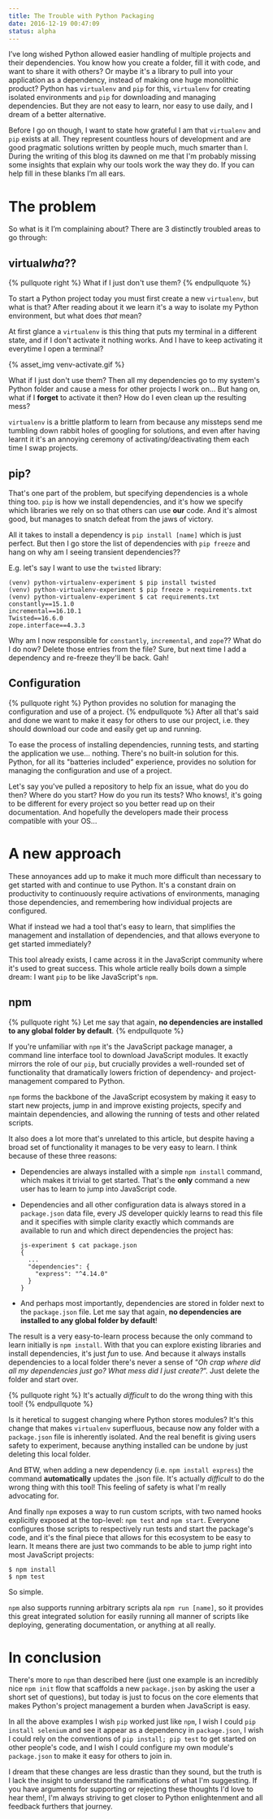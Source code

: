 ```yaml
---
title: The Trouble with Python Packaging
date: 2016-12-19 00:47:09
status: alpha
---
```

I’ve long wished Python allowed easier handling of multiple projects and their dependencies.
You know how you create a folder, fill it with code, and want to share it with others?
Or maybe it's a library to pull into your application as a dependency,
instead of making one huge monolithic product?
Python has `virtualenv` and `pip` for this,
`virtualenv` for creating isolated environments
and `pip` for downloading and managing dependencies.
But they are not easy to learn, nor easy to use daily,
and I dream of a better alternative.

<!-- more -->

Before I go on though,
I want to state how grateful I am that `virtualenv` and `pip` exists at all.
They represent countless hours of development
and are good pragmatic solutions written by people much, much smarter than I.
During the writing of this blog its dawned on me that I'm probably missing some insights
that explain why our tools work the way they do.
If you can help fill in these blanks I’m all ears.

# The problem

So what is it I’m complaining about?
There are 3 distinctly troubled areas to go through:

## virtual*wha*??
{% pullquote right %}
What if I just don't use them?
{% endpullquote %}

To start a Python project today you must first create a new `virtualenv`, but what is that?
After reading about it we learn it's a way to isolate my Python environment,
but what does *that* mean?

At first glance a `virtualenv` is this thing that puts my terminal in a different state,
and if I don't activate it nothing works.
And I have to keep activating it everytime I open a terminal?

{% asset_img venv-activate.gif %}

What if I just don't use them?
Then all my dependencies go to my system's Python folder
and cause a mess for other projects I work on...
But hang on, what if I **forget** to activate it then? How do I even clean up the resulting mess?

`virtualenv` is a brittle platform to learn from
because any missteps send me tumbling down rabbit holes of googling for solutions,
and even after having learnt it it's an annoying ceremony of activating/deactivating them each time I swap projects.

## pip?
That's one part of the problem, but specifying dependencies is a whole thing too.
`pip` is how we install dependencies,
and it's how we specify which libraries we rely on so that others can use **our** code.
And it's almost good, but manages to snatch defeat from the jaws of victory.

All it takes to install a dependency is `pip install [name]` which is just perfect.
But then I go store the list of dependencies with `pip freeze`
and hang on why am I seeing transient dependencies??

E.g. let's say I want to use the `twisted` library:
```
(venv) python-virtualenv-experiment $ pip install twisted
(venv) python-virtualenv-experiment $ pip freeze > requirements.txt
(venv) python-virtualenv-experiment $ cat requirements.txt
constantly==15.1.0
incremental==16.10.1
Twisted==16.6.0
zope.interface==4.3.3
```
Why am I now responsible for `constantly`, `incremental`, and `zope`??
What do I do now? Delete those entries from the file?
Sure, but next time I add a dependency and re-freeze they'll be back. Gah!

## Configuration
{% pullquote right %}
Python provides no solution for managing the configuration and use of a project.
{% endpullquote %}
After all that's said and done
we want to make it easy for others to use our project,
i.e. they should download our code and easily get up and running.

To ease the process of installing dependencies,
running tests,
and starting the application we use... nothing.
There's no built-in solution for this.
Python, for all its "batteries included” experience,
provides no solution for managing the configuration and use of a project.

Let's say you've pulled a repository to help fix an issue,
what do you do then? Where do you start? How do you run its tests?
Who knows!, it's going to be different for every project so you better read up on their documentation.
And hopefully the developers made their process compatible with your OS...

# A new approach
These annoyances add up to make it much more difficult than necessary
to get started with and continue to use Python.
It's a constant drain on productivity to continuously require activations of environments,
managing those dependencies,
and remembering how individual projects are configured.

What if instead we had a tool that's easy to learn,
that simplifies the management and installation of dependencies,
and that allows everyone to get started immediately?

This tool already exists,
I came across it in the JavaScript community where it's used to great success.
This whole article really boils down a simple dream: I want `pip` to be like JavaScript's `npm`.

## npm
{% pullquote right %}
Let me say that again, **no dependencies are installed to any global folder by default**.
{% endpullquote %}

If you're unfamiliar with `npm` it's the JavaScript package manager,
a command line interface tool to download JavaScript modules.
It exactly mirrors the role of our `pip`,
but crucially provides a well-rounded set of functionality
that dramatically lowers friction of dependency- and project-management compared to Python.

`npm` forms the backbone of the JavaScript ecosystem by making it easy to start new projects,
jump in and improve existing projects,
specify and maintain dependencies, and allowing the running of tests and other related scripts.

It also does a lot more that's unrelated to this article,
but despite having a broad set of functionality it manages to be very easy to learn.
I think because of these three reasons:

* Dependencies are always installed with a simple `npm install` command,
  which makes it trivial to get started.
  That's the **only** command a new user has to learn to jump into JavaScript code.

* Dependencies and all other configuration data is always stored in a `package.json` data file,
  every JS developer quickly learns to read this file
  and it specifies with simple clarity exactly which commands are available to run
  and which direct dependencies the project has:
  ```
  js-experiment $ cat package.json
  {
    ...
    "dependencies": {
      "express": "^4.14.0"
    }
  }
  ```
* And perhaps most importantly,
  dependencies are stored in folder next to the `package.json` file.
  Let me say that again, **no dependencies are installed to any global folder by default**!

The result is a very easy-to-learn process
because the only command to learn initially is `npm install`.
With that you can explore existing libraries and install dependencies, it's just *fun* to use.
And because it always installs dependencies to a local folder
there's never a sense of “*Oh crap where did all my dependencies just go? What mess did I just create?*”.
Just delete the folder and start over.

{% pullquote right %}
It's actually *difficult* to do the wrong thing with this tool!
{% endpullquote %}

Is it heretical to suggest changing where Python stores modules?
It's this change that makes `virtualenv` superfluous,
because now any folder with a `package.json` file is inherently isolated.
And the real benefit is giving users safety to experiment,
because anything installed can be undone by just deleting this local folder.

And BTW, when adding a new dependency (i.e. `npm install express`) the command **automatically** updates the .json file.
It's actually *difficult* to do the wrong thing with this tool!
This feeling of safety is what I'm really advocating for.

And finally `npm` exposes a way to run custom scripts,
with two named hooks explicitly exposed at the top-level: `npm test` and `npm start`.
Everyone configures those scripts to respectively run tests and start the package's code,
and it's the final piece that allows for this ecosystem to be easy to learn.
It means there are just two commands to be able to jump right into most JavaScript projects:

```
$ npm install
$ npm test
```

So simple.

`npm` also supports running arbitrary scripts ala `npm run [name]`,
so it provides this great integrated solution for easily running all manner of scripts
like deploying, generating documentation, or anything at all really.

# In conclusion
There's more to `npm` than described here
(just one example is an incredibly nice `npm init` flow that scaffolds a new `package.json` by asking the user a short set of questions),
but today is just to focus on the core elements that makes Python's project management a burden when JavaScript is easy.

In all the above examples I wish `pip` worked just like `npm`,
I wish I could `pip install selenium` and see it appear as a dependency in `package.json`,
I wish I could rely on the conventions of `pip install; pip test` to get started on other people's code,
and I wish I could configure my own module's `package.json` to make it easy for others to join in.

I dream that these changes are less drastic than they sound,
but the truth is I lack the insight to understand the ramifications of what I'm suggesting.
If you have arguments for supporting or rejecting these thoughts I'd love to hear them!,
I'm always striving to get closer to Python enlightenment and all feedback furthers that journey.
